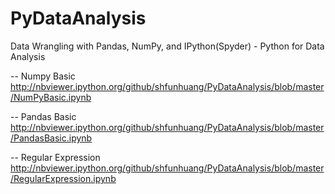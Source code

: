 # PyDataAnalysis

Data Wrangling with Pandas, NumPy, and IPython(Spyder) - Python for Data Analysis

-- Numpy Basic
http://nbviewer.ipython.org/github/shfunhuang/PyDataAnalysis/blob/master/NumPyBasic.ipynb

-- Pandas Basic
http://nbviewer.ipython.org/github/shfunhuang/PyDataAnalysis/blob/master/PandasBasic.ipynb

-- Regular Expression
http://nbviewer.ipython.org/github/shfunhuang/PyDataAnalysis/blob/master/RegularExpression.ipynb


